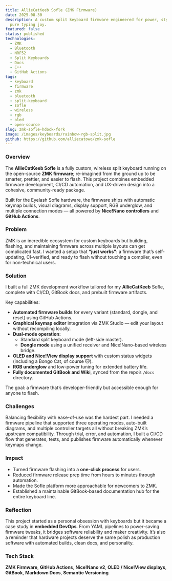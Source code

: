 ```yaml
---
title: AllieCatKeeb Sofle (ZMK Firmware)
date: 2025-08-30
description: A custom split keyboard firmware engineered for power, style, and
  pure typing joy.
featured: false
status: published
technologies:
  - ZMK
  - Bluetooth
  - NRF52
  - Split Keyboards
  - Docs
  - C++
  - GitHub Actions
tags:
  - keyboard
  - firmware
  - zmk
  - bluetooth
  - split-keyboard
  - sofle
  - wireless
  - rgb
  - oled
  - open-source
slug: zmk-sofle-hdock-fork
image: /images/keyboards/rainbow-rgb-split.jpg
github: https://github.com/alliecatowo/zmk-sofle
---
```


### Overview

The **AllieCatKeeb Sofle** is a fully custom, wireless split keyboard running on the open-source **ZMK firmware**; re-imagined from the ground up to be smarter, prettier, and easier to flash. This project combines embedded firmware development, CI/CD automation, and UX-driven design into a cohesive, community-ready package.

Built for the Eyelash Sofle hardware, the firmware ships with automatic keymap builds, visual diagrams, display support, RGB underglow, and multiple connection modes — all powered by **Nice!Nano controllers** and **GitHub Actions**.

### Problem

ZMK is an incredible ecosystem for custom keyboards but building, flashing, and maintaining firmware across multiple layouts can get complicated fast. I wanted a setup that **“just works”**: a firmware that’s self-updating, CI-verified, and ready to flash without touching a compiler, even for non-technical users.

### Solution

I built a full ZMK development workflow tailored for my **AllieCatKeeb** Sofle, complete with CI/CD, GitBook docs, and prebuilt firmware artifacts.

Key capabilities:

- **Automated firmware builds** for every variant (standard, dongle, and reset) using GitHub Actions.
- **Graphical keymap editor** integration via ZMK Studio — edit your layout without recompiling locally.
- **Dual-mode operation:**
  - Standard split keyboard mode (left-side master).
  - **Dongle mode** using a unified receiver and Nice!Nano-based wireless bridge.
- **OLED and Nice!View display support** with custom status widgets (including a Bongo Cat, of course 🐱).
- **RGB underglow** and low-power tuning for extended battery life.
- **Fully documented GitBook and Wiki**, synced from the repo’s `/docs` directory.

The goal: a firmware that’s developer-friendly but accessible enough for anyone to flash.

### Challenges

Balancing flexibility with ease-of-use was the hardest part. I needed a firmware pipeline that supported three operating modes, auto-built diagrams, and multiple controller targets all without breaking ZMK’s upstream compatibility. Through trial, error, and automation, I built a CI/CD flow that generates, tests, and publishes firmware automatically whenever keymaps change.

### Impact

- Turned firmware flashing into a **one-click process** for users.
- Reduced firmware release prep time from hours to minutes through automation.
- Made the Sofle platform more approachable for newcomers to ZMK.
- Established a maintainable GitBook-based documentation hub for the entire keyboard line.

### Reflection

This project started as a personal obsession with keyboards but it became a case study in **embedded DevOps**. From YAML pipelines to power-saving firmware tweaks, it bridges software reliability and maker creativity. It’s also a reminder that hardware projects deserve the same polish as production software with automated builds, clean docs, and personality.

### Tech Stack

**ZMK Firmware**, **GitHub Actions**, **Nice!Nano v2**, **OLED / Nice!View displays**, **GitBook**, **Markdown Docs**, **Semantic Versioning**
